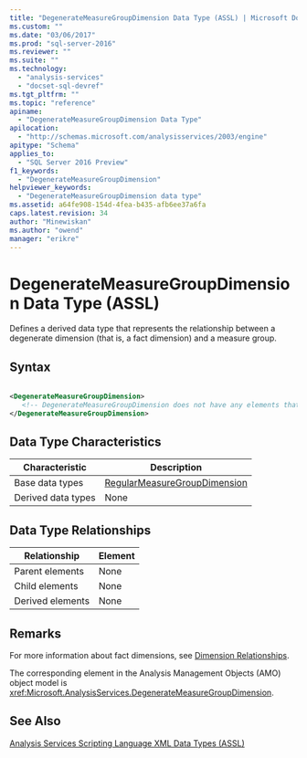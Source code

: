 ```yaml
---
title: "DegenerateMeasureGroupDimension Data Type (ASSL) | Microsoft Docs"
ms.custom: ""
ms.date: "03/06/2017"
ms.prod: "sql-server-2016"
ms.reviewer: ""
ms.suite: ""
ms.technology: 
  - "analysis-services"
  - "docset-sql-devref"
ms.tgt_pltfrm: ""
ms.topic: "reference"
apiname: 
  - "DegenerateMeasureGroupDimension Data Type"
apilocation: 
  - "http://schemas.microsoft.com/analysisservices/2003/engine"
apitype: "Schema"
applies_to: 
  - "SQL Server 2016 Preview"
f1_keywords: 
  - "DegenerateMeasureGroupDimension"
helpviewer_keywords: 
  - "DegenerateMeasureGroupDimension data type"
ms.assetid: a64fe908-154d-4fea-b435-afb6ee37a6fa
caps.latest.revision: 34
author: "Minewiskan"
ms.author: "owend"
manager: "erikre"
---
```

# DegenerateMeasureGroupDimension Data Type (ASSL)
  Defines a derived data type that represents the relationship between a degenerate dimension (that is, a fact dimension) and a measure group.  
  
## Syntax  
  
```xml  
  
<DegenerateMeasureGroupDimension>  
   <!-- DegenerateMeasureGroupDimension does not have any elements that extend RegularMeasureGroupDimension -->  
</DegenerateMeasureGroupDimension>  
```  
  
## Data Type Characteristics  
  
|Characteristic|Description|  
|--------------------|-----------------|  
|Base data types|[RegularMeasureGroupDimension](../../../analysis-services/scripting/data-type/regularmeasuregroupdimension-data-type-assl.md)|  
|Derived data types|None|  
  
## Data Type Relationships  
  
|Relationship|Element|  
|------------------|-------------|  
|Parent elements|None|  
|Child elements|None|  
|Derived elements|None|  
  
## Remarks  
 For more information about fact dimensions, see [Dimension Relationships](../../../analysis-services/multidimensional-models-olap-logical-cube-objects/dimension-relationships.md).  
  
 The corresponding element in the Analysis Management Objects (AMO) object model is <xref:Microsoft.AnalysisServices.DegenerateMeasureGroupDimension>.  
  
## See Also  
 [Analysis Services Scripting Language XML Data Types &#40;ASSL&#41;](../../../analysis-services/scripting/data-type/analysis-services-scripting-language-xml-data-types-assl.md)  
  
  